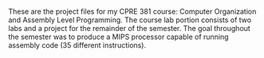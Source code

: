These are the project files for my CPRE 381 course: Computer Organization and Assembly Level Programming. The course lab portion consists of two labs and a project for the remainder of the semester. The goal throughout the semester was to produce a MIPS processor capable of running assembly code (35 different instructions).
